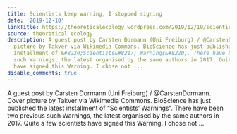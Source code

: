 ```yaml
---
title: Scientists keep warning, I stopped signing
date: '2019-12-10'
linkTitle: https://theoreticalecology.wordpress.com/2019/12/10/scientists-keep-warning-i-stopped-signing/
source: theoretical ecology
description: A guest post by Carsten Dormann (Uni Freiburg) / @CarstenDormann. Cover
  picture by Takver via Wikimedia Commons. BioScience has just published the latest
  installment of &#8220;Scientists&#8217; Warnings&#8220;. There have been two previous
  such Warnings, the latest organised by the same authors in 2017. Quite a few scientists
  have signed this Warning. I chose not ...
disable_comments: true
---
```

A guest post by Carsten Dormann (Uni Freiburg) / @CarstenDormann. Cover picture by Takver via Wikimedia Commons. BioScience has just published the latest installment of &#8220;Scientists&#8217; Warnings&#8220;. There have been two previous such Warnings, the latest organised by the same authors in 2017. Quite a few scientists have signed this Warning. I chose not ...